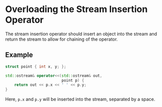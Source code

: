# Overloading the Stream Insertion Operator

The stream insertion operator should insert an object into the stream
and return the stream to allow for chaining of the operator.

## Example
```cpp
struct point { int x, y; };

std::ostream& operator<<(std::ostream& out,
                         point p) {
    return out << p.x << ' ' << p.y;
}
```
Here, `p.x` and `p.y` will be inserted into the stream, separated by a space.
